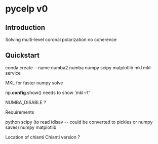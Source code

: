 
# pycelp v0

## Introduction

Solving multi-level coronal polarization no coherence

## Quickstart

conda create --name numba2 numba numpy scipy matplotlib mkl mkl-service

MKL for faster numpy solve

np.__config__.show()  needs to show 'mkl-rt'

NUMBA_DISABLE ?

Requirements

python
scipy  (to read idlsav -- could be converted to pickles or numpy saves)
numpy
matplotlib

Location of chianti
Chianti version ?
